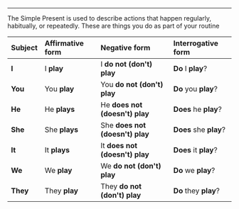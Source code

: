 
---
The Simple Present is used to describe actions that happen regularly, habitually, or repeatedly. These are things you do as part of your routine

| Subject  | Affirmative form | Negative form                   | Interrogative form     |
| :------- | :--------------- | :------------------------------ | :--------------------- |
| **I**    | I **play**       | I **do not (don't) play**       | **Do** I **play**?     |
| **You**  | You **play**     | You **do not (don't) play**     | **Do** you **play**?   |
| **He**   | He **plays**     | He **does not (doesn't) play**  | **Does** he **play**?  |
| **She**  | She **plays**    | She **does not (doesn't) play** | **Does** she **play**? |
| **It**   | It **plays**     | It **does not (doesn't) play**  | **Does** it **play**?  |
| **We**   | We **play**      | We **do not (don't) play**      | **Do** we **play**?    |
| **They** | They **play**    | They **do not (don't) play**    | **Do** they **play**?  |
